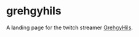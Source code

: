 # grehgyhils
A landing page for the twitch streamer [GrehgyHils](https://www.twitch.tv/GrehgyHils).
